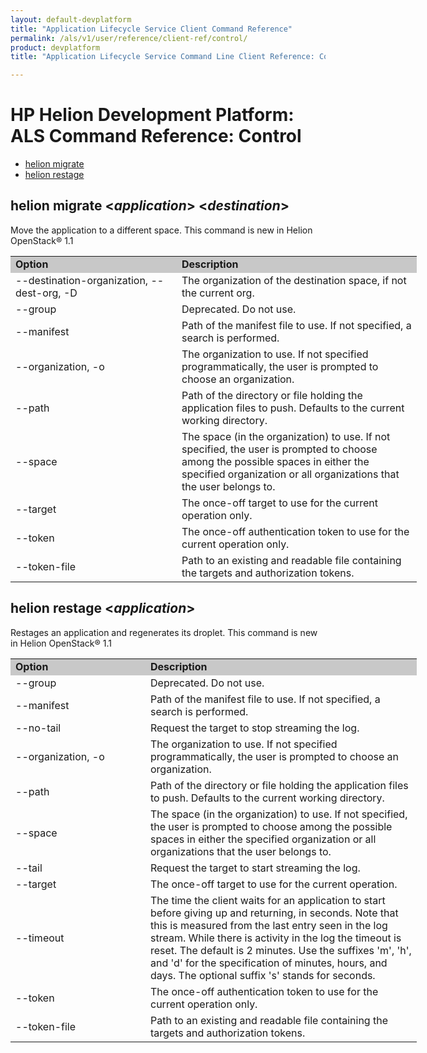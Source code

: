 ```yaml
---
layout: default-devplatform
title: "Application Lifecycle Service Client Command Reference"
permalink: /als/v1/user/reference/client-ref/control/
product: devplatform
title: "Application Lifecycle Service Command Line Client Reference: Control"

---
```

<!--UNDER REVISION-->

# HP Helion Development Platform: ALS Command Reference: Control

- [helion migrate](#command-migrate)
- [helion restage](#command-restage)
	
## helion migrate \<*application*\>  \<*destination*\>
 Move the application to a different space. This command is new in Helion OpenStack&reg; 1.1
 
<table style="text-align: left; vertical-align: top; width: 650px;">
<tr style="background-color: #C8C8C8;">
<td style="width: 250px;"><b>Option</b></td><td><b>Description</b></td>
</tr>
<tr>
<td>--destination-organization, --dest-org, -D</td>
<td>The organization of the destination space, if not the current org.</td>
</tr><tr>
<td>--group</td>
<td>Deprecated. Do not use.</td>
</tr><tr>
<td>--manifest</td>
<td>Path of the manifest file to use. If not specified, a search is performed.</td>
</tr>
<tr>
<td>--organization,  -o</td>
<td>The organization to use. If not specified programmatically, the user is prompted to choose an organization.</td>
</tr><tr>
<td>--path</td>
<td>Path of the directory or file holding the application files to push. Defaults to the current working directory.</td>
</tr><tr>
<td>--space</td>
<td>The space (in the organization) to use. If not specified, the user is prompted to choose among the possible spaces in either the specified organization or all organizations that the user belongs to.</td>
</tr><tr>
<td>--target</td>
<td>The once-off target to use for the current operation only.</td>
</tr><tr>
<td>--token</td>
<td>The once-off authentication token to use for the current operation only.</td>
</tr><tr>
<td>--token-file</td>
<td>Path to an existing and readable file containing the targets and authorization tokens.</td>
</tr>
</table>

## helion restage \<*application*\> 
Restages an application and regenerates its droplet. This command is new in Helion OpenStack&reg; 1.1
       
<table style="text-align: left; vertical-align: top; width:650px;">
<tr style="background-color: #C8C8C8;">
<td style="width: 200px;"><b>Option</b></td><td><b>Description</b></td>
<tr>
<td>--group</td>
<td>Deprecated. Do not use.</td>
</tr><tr>
<td>--manifest</td>
<td>Path of the manifest file to use. If not specified, a search is performed.</td>
</tr><tr>
<td>--no-tail</td>
<td>Request the target to stop streaming the log.</td>
</tr>
<tr>
<td>--organization,  -o</td>
<td>The organization to use. If not specified programmatically, the user is prompted to choose an organization.</td>
</tr>
<tr>
<td>--path</td>
<td>Path of the directory or file holding the application files to push. Defaults to the current working directory.</td>
</tr><tr>
<td>--space</td>
<td>The space (in the organization) to use. If not specified, the user is prompted to choose among the possible spaces in either the specified organization or all organizations that the user belongs to.</td>
</tr><tr>
<td>--tail</td><td>Request the target to start streaming the log.</td></tr>
<r><td>--target</td><td>The once-off target to use for the current operation.</td></tr>
<tr>
<td>--timeout</td>
<td>The time the client waits for an application to start before giving up and returning, in seconds. Note that this is measured from the last entry seen in the log stream. While there is activity in the log the timeout is reset. The default is 2 minutes. Use the suffixes 'm', 'h', and 'd' for the specification of minutes, hours, and days. The optional     suffix 's' stands for seconds.
</td></tr>
</tr><tr>
<td>--token</td>
<td>The once-off authentication token to use for the current operation only.</td>
</tr><tr>
<td>--token-file</td>
<td>Path to an existing and readable file containing the targets and authorization tokens.</td>
</tr>
</table>